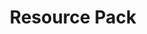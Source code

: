 ---
id: resource_pack
title: Resource Pack
description: How to create a resource pack with Sandstone.
---